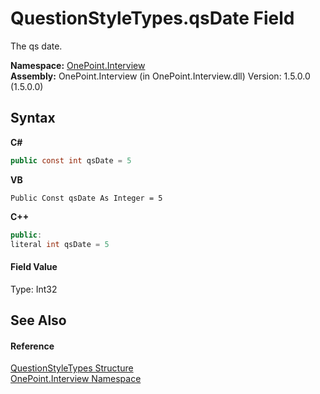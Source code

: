 # QuestionStyleTypes.qsDate Field
 

The qs date.

**Namespace:**&nbsp;<a href="N_OnePoint_Interview">OnePoint.Interview</a><br />**Assembly:**&nbsp;OnePoint.Interview (in OnePoint.Interview.dll) Version: 1.5.0.0 (1.5.0.0)

## Syntax

**C#**<br />
``` C#
public const int qsDate = 5
```

**VB**<br />
``` VB
Public Const qsDate As Integer = 5
```

**C++**<br />
``` C++
public:
literal int qsDate = 5
```


#### Field Value
Type: Int32

## See Also


#### Reference
<a href="T_OnePoint_Interview_QuestionStyleTypes">QuestionStyleTypes Structure</a><br /><a href="N_OnePoint_Interview">OnePoint.Interview Namespace</a><br />